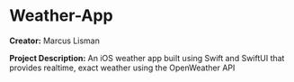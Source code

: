 # Weather-App

**Creator:** Marcus Lisman

**Project Description:** An iOS weather app built using Swift and SwiftUI that provides realtime, exact weather using the OpenWeather API
